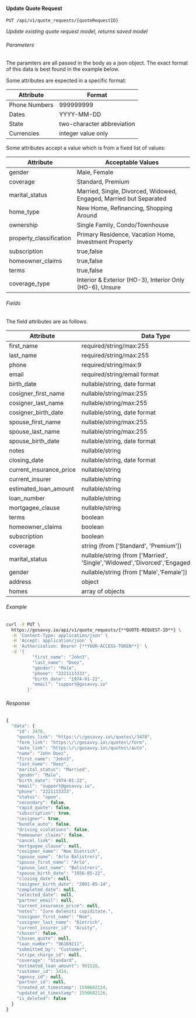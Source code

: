 #### Update Quote Request 
```
PUT /api/v1/quote_requests/{quoteRequestID}
```

*Update existing quote request model, returns saved model*

###### Parameters
The paramters are all passed in the body as a json object. The exact format of this data is best found in the example below. 

Some attributes are expected in a specific format:

| Attribute | Format |
| --- | --- |
| Phone Numbers | 999999999 |
| Dates | YYYY-MM-DD |
| State | two-character abbreviation |
| Currencies | integer value only |


Some attributes accept a value which is from a fixed list of values:

| Attribute | Acceptable Values |
| --------- | ----- |
| gender | Male, Female |
| coverage | Standard, Premium |
| marital_status | Married, Single, Divorced, Widowed, Engaged, Married but Separated |
| home_type | New Home, Refinancing, Shopping Around |
| ownership | Single Family, Condo/Townhouse |
| property_classification | Primary Residence, Vacation Home, Investment Property |
| subscription | true,false |
| homeowner_claims | true,false |
| terms | true,false |
| coverage_type | Interior & Exterior (HO‌-3), Interior Only (HO‌-6), Unsure |


###### Fields
The field attributes are as follows.

| Attribute | Data Type |
| --------- | --------- |
| first_name | required/string/max:255 |
| last_name | required/string/max:255 |
| phone | required/string/max:9 |
| email | required/string/email format |
| birth_date | nullable/string, date format |
| cosigner_first_name | nullable/string/max:255 |
| cosigner_last_name | nullable/string/max:255 |
| cosigner_birth_date | nullable/string, date format |
| spouse_first_name | nullable/string/max:255 |
| spouse_last_name | nullable/string/max:255 |
| spouse_birth_date | nullable/string, date format |
| notes | nullable/string |
| closing_date | nullable/string, date format |
| current_insurance_price | nullable/string |
| current_insurer | nullable/string |
| estimated_loan_amount | nullable/string |
| loan_number | nullable/string |
| mortgagee_clause | nullable/string |
| terms | boolean |
| homeowner_claims | boolean |
| subscription | boolean |
| coverage | string (from ['Standard', 'Premium']) |
| marital_status | nullable/string (from ['Married', 'Single','Widowed','Divorced','Engaged','Separated']) |
| gender | nullable/string (from ['Male','Female']) |
| address | object |
| homes | array of objects |


###### Example

```bash
curl -X PUT \
  https://gosavvy.io/api/v1/quote_requests/{**QUOTE-REQUEST-ID**} \
  -H 'Content-Type: application/json' \
  -H 'Accept: application/json' \
  -H 'Authorization: Bearer {**YOUR-ACCESS-TOKEN**}' \
  -d '{
          "first_name": "John3",
          "last_name": "Doez",
          "gender": "Male",
          "phone": "2221113333",
          "birth_date": "1974-01-22",
          "email": "support@gosavvy.io"
        }'
```

###### Response
```javascript
{
  "data": {
    "id": 3478,
    "quotes_link": "https:\/\/gosavvy.io\/quotes\/3478",
    "form_link": "https:\/\/gosavvy.io\/quotes\/form",
    "auto_link": "https:\/\/gosavvy.io\/quotes\/auto",
    "name": "John Doez",
    "first_name": "John3",
    "last_name": "Doez",
    "marital_status": "Married",
    "gender": "Male",
    "birth_date": "1974-01-22",
    "email": "support@gosavvy.io",
    "phone": "2221113333",
    "status": "open",
    "secondary": false,
    "rapid_quote": false,
    "subscription": true,
    "cosigner": true,
    "bundle_auto": false,
    "driving_violations": false,
    "homeowner_claims": false,
    "cancel_link": null,
    "mortgagee_clause": null,
    "cosigner_name": "Noe Dietrich",
    "spouse_name": "Arlo Balistreri",
    "spouse_first_name": "Arlo",
    "spouse_last_name": "Balistreri",
    "spouse_birth_date": "1956-05-22",
    "closing_date": null,
    "cosigner_birth_date": "2001-05-14",
    "completed_date": null,
    "selected_date": null,
    "partner_email": null,
    "current_insurance_price": null,
    "notes": "Iure deleniti cupiditate.",
    "cosigner_first_name": "Noe",
    "cosigner_last_name": "Dietrich",
    "current_insurer_id": "Acuity",
    "chosen": false,
    "chosen_quote": null,
    "loan_number": "96169211",
    "submitted_by": "Customer",
    "stripe_charge_id": null,
    "coverage": "Standard",
    "estimated_loan_amount": 901528,
    "customer_id": 3414,
    "agency_id": null,
    "partner_id": null,
    "created_at_timestamp": 1590602124,
    "updated_at_timestamp": 1590602126,
    "is_deleted": false
  }
}
```
